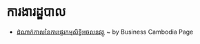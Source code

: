 # ការងារដ្ឌបាល

- [ដំណាក់កាលនៃការផ្ទេរកម្មសិទ្ធិអចលនវត្ថុ](https://business-cambodia.com/articles/the-period-and-price-of-hard-plan-set-by-the-mini) ~ by Business Cambodia Page
